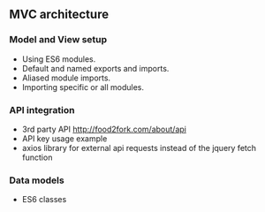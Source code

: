 ## MVC architecture

### Model and View setup
* Using ES6 modules.
* Default and named exports and imports.
* Aliased module imports.
* Importing specific or all modules.

### API integration
* 3rd party API http://food2fork.com/about/api
* API key usage example
* axios library for external api requests instead of the jquery fetch function

### Data models
* ES6 classes
